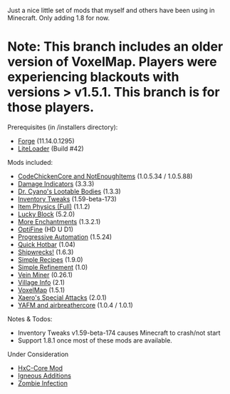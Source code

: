 Just a nice little set of mods that myself and others have been using in Minecraft. Only adding 1.8 for now.

# Note: This branch includes an older version of VoxelMap. Players were experiencing blackouts with versions > v1.5.1. This branch is for those players.

Prerequisites (in /installers directory):

* [Forge](http://files.minecraftforge.net) (11.14.0.1295)
* [LiteLoader](http://www.minecraftforum.net/forums/mapping-and-modding/minecraft-mods/1290155-liteloader-for-minecraft-1-7-10) (Build #42)

Mods included:

* [CodeChickenCore and NotEnoughItems](http://www.minecraftforum.net/forums/mapping-and-modding/minecraft-mods/1279956-chickenbones-mods) (1.0.5.34 / 1.0.5.88)
* [Damage Indicators](http://www.minecraftforum.net/forums/mapping-and-modding/minecraft-mods/1286538-hit-splat-damage-indicators) (3.3.3)
* [Dr. Cyano's Lootable Bodies](http://www.minecraftforum.net/forums/mapping-and-modding/minecraft-mods/2298198-dr-cyanos-lootable-bodies) (1.3.3)
* [Inventory Tweaks](http://www.minecraftforum.net/forums/mapping-and-modding/minecraft-mods/1288184-inventory-tweaks) (1.59-beta-173)
* [Item Physics (Full)](http://www.minecraftforum.net/forums/mapping-and-modding/minecraft-mods/2076336-itemphysic) (1.1.2)
* [Lucky Block](http://www.minecraftforum.net/forums/mapping-and-modding/minecraft-mods/1292247-lucky-block) (5.2.0)
* [More Enchantments](http://www.minecraftforum.net/forums/mapping-and-modding/minecraft-mods/1445082-more-enchantments) (1.3.2.1)
* [OptiFine](http://optifine.net) (HD U D1)
* [Progressive Automation](http://www.minecraftforum.net/forums/mapping-and-modding/minecraft-mods/2076388-progressive-automation) (1.5.24)
* [Quick Hotbar](http://www.quickhotbar.com) (1.04)
* [Shipwrecks!](http://www.minecraftforum.net/forums/mapping-and-modding/minecraft-mods/1291627-shipwrecks) (1.6.3)
* [Simple Recipes](http://www.wuppy29.com/minecraft/category/simple-recipes/) (1.9.0)
* [Simple Refinement](http://www.curse.com/mc-mods/minecraft/227221-simple-refinement) (1.0)
* [Vein Miner](http://www.minecraftforum.net/forums/mapping-and-modding/minecraft-mods/1292260-1-5-x-1-6-x-vein-miner) (0.26.1)
* [Village Info](http://chunkbase.com/mods/village-info) (2.1)
* [VoxelMap](http://minecraft.curseforge.com/mc-mods/225179-voxelmap) (1.5.1)
* [Xaero's Special Attacks](http://www.planetminecraft.com/mod/forge164xaeros-special-attacks-v100/) (2.0.1)
* [YAFM and airbreathercore](http://www.minecraftforum.net/forums/mapping-and-modding/minecraft-mods/1292539-yafm-yet-another-food-mod) (1.0.4 / 1.0.1)

Notes & Todos:

* Inventory Tweaks v1.59-beta-174 causes Minecraft to crash/not start
* Support 1.8.1 once most of these mods are available.

Under Consideration

* [HxC-Core Mod](http://www.minecraftforum.net/forums/mapping-and-modding/minecraft-mods/2351391-hxc-mods)
* [Igneous Additions](http://www.minecraftforum.net/forums/mapping-and-modding/minecraft-mods/2357019-igneous-additions)
* [Zombie Infection](http://www.curse.com/mc-mods/minecraft/227518-zombie-infection)